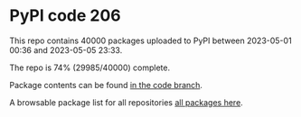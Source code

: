 # PyPI code 206

This repo contains 40000 packages uploaded to PyPI between 
2023-05-01 00:36 and 2023-05-05 23:33.

The repo is 74% (29985/40000) complete.

Package contents can be found [in the code branch](https://github.com/pypi-data/pypi-mirror-206/tree/code/packages).

A browsable package list for all repositories [all packages here](https://pypi-data.github.io/website/repositories/pypi-mirror-206).


